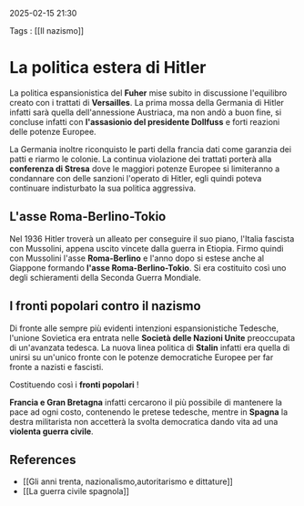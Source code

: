 2025-02-15 21:30

Tags : [[Il nazismo]]

# La politica estera di Hitler

La politica espansionistica del **Fuher** mise subito in discussione l'equilibro creato con i trattati di **Versailles**. La prima mossa della Germania di Hitler infatti sarà quella dell'annessione Austriaca, ma non andò a buon fine, si concluse infatti con **l'assasionio del presidente Dollfuss** e forti reazioni delle potenze Europee.

La Germania inoltre riconquisto le parti della francia dati come garanzia dei patti e riarmo le colonie. La continua violazione dei trattati porterà alla **conferenza di Stresa** dove le maggiori potenze Europee si limiteranno a condannare con delle sanzioni l'operato di Hitler, egli quindi poteva continuare indisturbato la sua politica aggressiva.

## L'asse Roma-Berlino-Tokio
Nel 1936 Hitler troverà un alleato per conseguire il suo piano, l'Italia fascista con Mussolini, appena uscito vincete dalla guerra in Etiopia. Firmo quindi con Mussolini l'asse **Roma-Berlino** e l'anno dopo si estese anche al Giappone formando **l'asse Roma-Berlino-Tokio**.
Si era costituito così uno degli schieramenti della Seconda Guerra Mondiale.
## I fronti popolari contro il nazismo
Di fronte alle sempre più evidenti intenzioni espansionistiche Tedesche, l'unione Sovietica era entrata nelle **Società delle Nazioni Unite** preoccupata di un'avanzata tedesca. La nuova linea politica di **Stalin** infatti era quella di unirsi su un'unico fronte con le potenze democratiche Europee per far fronte a nazisti e fascisti.

Costituendo così i **fronti popolari** ! 

**Francia e Gran Bretagna** infatti cercarono il più possibile di mantenere la pace ad ogni costo, contenendo le pretese tedesche, mentre in **Spagna** la destra militarista non accetterà la svolta democratica dando vita ad una **violenta guerra civile**.
## References

- [[Gli anni trenta, nazionalismo,autoritarismo e dittature]]
- [[La guerra civile spagnola]]